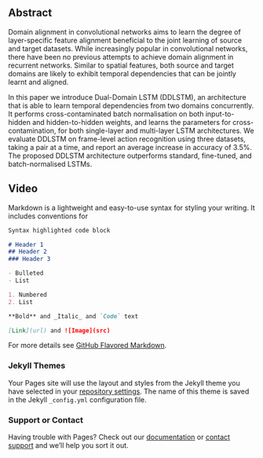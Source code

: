 ## Abstract

Domain alignment in convolutional networks aims to learn the degree of layer-specific feature alignment beneficial to the joint learning of source and target datasets. While increasingly popular in convolutional networks, there have been no previous attempts to achieve domain alignment in recurrent networks. Similar to spatial features, both source and target domains are likely to exhibit temporal dependencies that can be jointly learnt and aligned.

In this paper we introduce Dual-Domain LSTM (DDLSTM), an architecture that is able to learn temporal dependencies from two domains concurrently.  It performs cross-contaminated batch normalisation on both input-to-hidden and hidden-to-hidden weights, and learns the parameters for cross-contamination, for both single-layer and multi-layer LSTM architectures. We evaluate DDLSTM on frame-level action recognition using three datasets, taking a pair at a time, and report an average increase in accuracy of 3.5\%. The proposed DDLSTM architecture outperforms standard, fine-tuned, and batch-normalised LSTMs.

## Video

Markdown is a lightweight and easy-to-use syntax for styling your writing. It includes conventions for

```markdown
Syntax highlighted code block

# Header 1
## Header 2
### Header 3

- Bulleted
- List

1. Numbered
2. List

**Bold** and _Italic_ and `Code` text

[Link](url) and ![Image](src)
```

For more details see [GitHub Flavored Markdown](https://guides.github.com/features/mastering-markdown/).

### Jekyll Themes

Your Pages site will use the layout and styles from the Jekyll theme you have selected in your [repository settings](https://github.com/tobyperrett/ddlstm/settings). The name of this theme is saved in the Jekyll `_config.yml` configuration file.

### Support or Contact

Having trouble with Pages? Check out our [documentation](https://help.github.com/categories/github-pages-basics/) or [contact support](https://github.com/contact) and we’ll help you sort it out.
